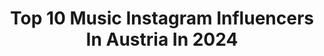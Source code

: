 ---
title: Top 10 Music Instagram Influencers In Austria In 2024
description: >-
  Find top music Instagram influencers in Austria in 2024. Most popular hashtags: #vienna #austria #wien.
platform: Instagram
hits: 73
text_top: Analyze the top-rated Instagram influencers on inBeat.
text_bottom: inBeat aggregates 73 Instagram influencers like this in Austria for you to pitch.
profiles:
  - username: "sona.grant"
    fullname: >-
      Sona Grant
    bio: >-
      vienna 🪻 lifestyle • music • home 💌 management@sonagrant.com
    location: "Austria"
    followers: 153014
    engagement: 1132
    commentsToLikes: 0.018765
    id: ck6ttk1gcb1sv0j712v9qsnje
    verified: false
    hashtags: "#deutsch, #haus, #vienna, #familie"
  - username: "dominiquejardin"
    fullname: >-
      Dominique Jardin™
    bio: >-
      I make music 🪩 Booking/promos: info@dominiquejardin.com
    location: "Austria"
    followers: 245368
    engagement: 408
    commentsToLikes: 0.006474
    id: ck55ocvuz849g0i11dxwboa00
    verified: true
    hashtags: "#morroco, #djliveset, #schmittenh, #franzlschmitten"
  - username: "missevalutz"
    fullname: >-
      Eva
    bio: >-
      loves fitness, movies, music & vegan food 🌱 ♓️ ✨🤍🧿📍Austria, Linz 📚⚖️👩‍💻 lawyer assistant
    location: "Austria"
    followers: 83400
    engagement: 61
    commentsToLikes: 0.109531
    id: ck6tzasl38m4l0j71s1at1ngz
    verified: false
    hashtags: "#eyes, #garden, #curves, #beach"
  - username: "rhinavoneisenhut"
    fullname: >-
      Rhina von Eisenhut
    bio: >-
      Real Wild Child | Music Lover | Vinyl Enthusiast | Coffee Addict | Putting together Mixtapes on Spotify when I’m really bored 👇
    location: "Austria"
    followers: 5768
    engagement: 1110
    commentsToLikes: 0.066180
    id: ck8t65xencc8s0j78xbrdkyzb
    verified: false
    hashtags: "#musicblogs, #rockvinyl, #rocknrollmusic, #vinylandgirl"
  - username: "timcavadini"
    fullname: >-
      tim cavadini
    bio: >-
      Portrait Photographer based in: Vienna 🇦🇹 and Stuttgart 🇩🇪 Music Video:
    location: "Austria"
    followers: 11200
    engagement: 990
    commentsToLikes: 0.017873
    id: ck13bg470v9cn0i196jnruecz
    verified: false
    hashtags: "#rz67, #filmpalette, #6x7film, #ektar100"
  - username: "andyblizzy"
    fullname: >-
      ANDY BLIZZY aka officialandyb
    bio: >-
      vIEnnA 🔥 künstler | musician | tiktoker NEUER SONG „aChTzeHn“ 🎶 **out now** #achtzehn 🔻🔻🔻
    location: "Austria"
    followers: 20942
    engagement: 433
    commentsToLikes: 0.042546
    id: ck8wfih74frc20j782qw46f14
    verified: false
    hashtags: "#reels, #oida, #fun, #austria"
  - username: "depixtion"
    fullname: >-
      Peter | Vienna, Austria 🇦🇹
    bio: >-
      'And those who were seen dancing were thought to be insane by those who could not hear the music.' ~F. Nietzsche~
    location: "Austria"
    followers: 5989
    engagement: 2059
    commentsToLikes: 0.060791
    id: ck0u69qbg1eky0i19ucark21s
    verified: false
    hashtags: ""
  - username: "denge.afrine"
    fullname: >-
      𝑫𝑬𝑵𝑮𝑬_𝑨𝑭𝑹𝑰𝑵𝑬  🇭🇺
    bio: >-
      ☆Kurdish music 🕊️ ☆Bixêrhatin 🎼 《 يبحـثون عن الشـهره ونبـحث عـن الابداع 》 . . Perivet Zeite {@rashid_avrazi }
    location: "Austria"
    followers: 28027
    engagement: 496
    commentsToLikes: 0.027625
    id: ckap5zwsndvaq0i789k20erao
    verified: false
    hashtags: ""
  - username: "worldwideweindl"
    fullname: >-
      Paul Weindl
    bio: >-
      Travelblogger from Vienna 🇦🇹 All 📸 are my own. Reiseberichte auf meiner Seite! 🎸Working in music marketing & promotion 🎵
    location: "Austria"
    followers: 10537
    engagement: 545
    commentsToLikes: 0.024782
    id: ck8szevgao5qv0j78q7bp5foj
    verified: false
    hashtags: "#feelaustria, #visitsalzkammergut, #landscapephotography, #winterlandschaft"
  - username: "bettinamoench"
    fullname: >-
      Bettina Mönch
    bio: >-
      Singer/Actress. In love with Vienna, Austria, Theatre, Music, Art, Yoga and black Avantgarde Fashion.
    location: "Austria"
    followers: 2338
    engagement: 1351
    commentsToLikes: 0.042334
    id: ck5pvsatvjeal0i11jtx68fyi
    verified: false
    hashtags: "#volksoper, #ilovethisshow, #cabaret, #ilovemyjob"
---